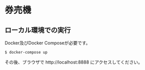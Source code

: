 # 券売機

## ローカル環境での実行

Docker及びDocker Composeが必要です。

```
$ docker-compose up
```

その後、ブラウザで http://localhost:8888 にアクセスしてください。

